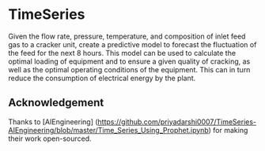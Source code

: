 # TimeSeries

Given the flow rate, pressure, temperature, and composition of inlet feed gas to a cracker unit,
create a predictive model to forecast the fluctuation of the feed for the next 8 hours.
This model can be used to calculate the optimal loading of equipment and to ensure a
given quality of cracking, as well as the optimal operating conditions of the equipment.
This can in turn reduce the consumption of electrical energy by the plant.


## Acknowledgement
Thanks to [AIEngineering] (https://github.com/priyadarshi0007/TimeSeries-AIEngineering/blob/master/Time_Series_Using_Prophet.ipynb) for making their work open-sourced. 

